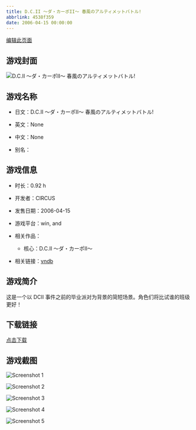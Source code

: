 ```yaml
---
title: D.C.II ～ダ・カーポII～ 春風のアルティメットバトル!
abbrlink: 4538f359
date: 2006-04-15 00:00:00
---
```

[编辑此页面](https://github.com/ACG-3/ADV3-source/blob/main/source/_posts/games/D.C.II%20%EF%BD%9E%E3%83%80%E3%83%BB%E3%82%AB%E3%83%BC%E3%83%9DII%EF%BD%9E%20%E6%98%A5%E9%A2%A8%E3%81%AE%E3%82%A2%E3%83%AB%E3%83%86%E3%82%A3%E3%83%A1%E3%83%83%E3%83%88%E3%83%90%E3%83%88%E3%83%AB%21.md)

## 游戏封面

![D.C.II ～ダ・カーポII～ 春風のアルティメットバトル!](https%3A//pan.timero.xyz/onedrive/img_lib_001/D.C.II%20%EF%BD%9E%E3%83%80%E3%83%BB%E3%82%AB%E3%83%BC%E3%83%9DII%EF%BD%9E%20%E6%98%A5%E9%A2%A8%E3%81%AE%E3%82%A2%E3%83%AB%E3%83%86%E3%82%A3%E3%83%A1%E3%83%83%E3%83%88%E3%83%90%E3%83%88%E3%83%AB%21_cover.avif)


## 游戏名称

- 日文：D.C.II ～ダ・カーポII～ 春風のアルティメットバトル!
- 英文：None
- 中文：None

- 别名：


## 游戏信息

- 时长：0.92 h
- 开发者：CIRCUS
- 发售日期：2006-04-15
- 游戏平台：win, and
- 相关作品：
   - 核心：D.C.II ～ダ・カーポII～

- 相关链接：[vndb](https://vndb.org/v9837)


## 游戏简介

这是一个以 DCII 事件之前的毕业派对为背景的简短场景。角色们将比试谁的班级更好！


## 下载链接

[点击下载](https://pan.timero.xyz/onedrive/adv_lib_001/D.C.II%20%EF%BD%9E%E3%83%80%E3%83%BB%E3%82%AB%E3%83%BC%E3%83%9DII%EF%BD%9E%20%E6%98%A5%E9%A2%A8%E3%81%AE%E3%82%A2%E3%83%AB%E3%83%86%E3%82%A3%E3%83%A1%E3%83%83%E3%83%88%E3%83%90%E3%83%88%E3%83%AB%21)


## 游戏截图


![Screenshot 1](https%3A//pan.timero.xyz/onedrive/img_lib_001/D.C.II%20%EF%BD%9E%E3%83%80%E3%83%BB%E3%82%AB%E3%83%BC%E3%83%9DII%EF%BD%9E%20%E6%98%A5%E9%A2%A8%E3%81%AE%E3%82%A2%E3%83%AB%E3%83%86%E3%82%A3%E3%83%A1%E3%83%83%E3%83%88%E3%83%90%E3%83%88%E3%83%AB%21_Screenshot_1.avif)

![Screenshot 2](https%3A//pan.timero.xyz/onedrive/img_lib_001/D.C.II%20%EF%BD%9E%E3%83%80%E3%83%BB%E3%82%AB%E3%83%BC%E3%83%9DII%EF%BD%9E%20%E6%98%A5%E9%A2%A8%E3%81%AE%E3%82%A2%E3%83%AB%E3%83%86%E3%82%A3%E3%83%A1%E3%83%83%E3%83%88%E3%83%90%E3%83%88%E3%83%AB%21_Screenshot_2.avif)

![Screenshot 3](https%3A//pan.timero.xyz/onedrive/img_lib_001/D.C.II%20%EF%BD%9E%E3%83%80%E3%83%BB%E3%82%AB%E3%83%BC%E3%83%9DII%EF%BD%9E%20%E6%98%A5%E9%A2%A8%E3%81%AE%E3%82%A2%E3%83%AB%E3%83%86%E3%82%A3%E3%83%A1%E3%83%83%E3%83%88%E3%83%90%E3%83%88%E3%83%AB%21_Screenshot_3.avif)

![Screenshot 4](https%3A//pan.timero.xyz/onedrive/img_lib_001/D.C.II%20%EF%BD%9E%E3%83%80%E3%83%BB%E3%82%AB%E3%83%BC%E3%83%9DII%EF%BD%9E%20%E6%98%A5%E9%A2%A8%E3%81%AE%E3%82%A2%E3%83%AB%E3%83%86%E3%82%A3%E3%83%A1%E3%83%83%E3%83%88%E3%83%90%E3%83%88%E3%83%AB%21_Screenshot_4.avif)

![Screenshot 5](https%3A//pan.timero.xyz/onedrive/img_lib_001/D.C.II%20%EF%BD%9E%E3%83%80%E3%83%BB%E3%82%AB%E3%83%BC%E3%83%9DII%EF%BD%9E%20%E6%98%A5%E9%A2%A8%E3%81%AE%E3%82%A2%E3%83%AB%E3%83%86%E3%82%A3%E3%83%A1%E3%83%83%E3%83%88%E3%83%90%E3%83%88%E3%83%AB%21_Screenshot_5.avif)


